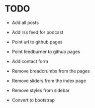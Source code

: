
# TODO

* Add all posts
* Add rss feed for podcast

* Point url to github pages
* Point feedburner to github pages

* Add contact form
* Remove breadcrumbs from the pages
* Remove sliders from the index page
* Remove styles from sidebar
* Convert to bootstrap
